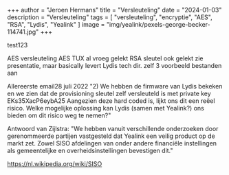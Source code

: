 +++
author = "Jeroen Hermans"
title = "Versleuteling"
date = "2024-01-03"
description = "Versleuteling"
tags = [
    "versleuteling", "encryptie", "AES", "RSA", "Lydis", "Yealink"
]
image = "img/yealink/pexels-george-becker-114741.jpg"
+++

test123
<!--more-->
AES versleuteling
AES TUX
al vroeg gelekt
RSA sleutel ook gelekt
zie presentatie, maar basically levert Lydis tech dir. zelf 3 voorbeeld bestanden aan


Allereerste email28 juli 2022
"2) We hebben de firmware van Lydis bekeken en we zien dat de provisioning sleutel zelf versleuteld is met private key EKs35XacP6eybA25 Aangezien deze hard coded is, lijkt ons dit een reëel risico. Welke mogelijke oplossing kan Lydis (samen met Yealink?) ons bieden om dit risico weg te nemen?"

Antwoord van Zijlstra:
"We hebben vanuit verschillende onderzoeken door gerenommeerde partijen vastgesteld dat Yealink een veilig product op de markt zet. Zowel SISO afdelingen van onder andere financiële instellingen als gemeentelijke en overheidsinstellingen bevestigen dit."

https://nl.wikipedia.org/wiki/SISO
